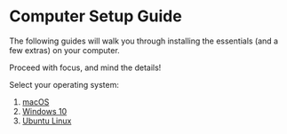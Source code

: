 # Computer Setup Guide

The following guides will walk you through installing the essentials (and a few extras) on your computer. 

Proceed with focus, and mind the details! 

Select your operating system:

1. [macOS](mac/1_terminal)
1. [Windows 10](windows/02_WSL_Ubuntu_setup)
1. [Ubuntu Linux](ubuntu/1_terminal)
